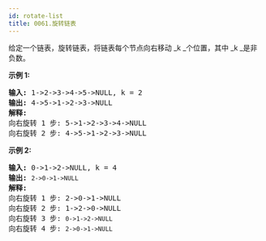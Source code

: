 ```yaml
---
id: rotate-list
title: 0061.旋转链表
---
```

给定一个链表，旋转链表，将链表每个节点向右移动 _k _个位置，其中 _k _是非负数。

**示例 1:**


<pre><strong>输入:</strong> 1-&gt;2-&gt;3-&gt;4-&gt;5-&gt;NULL, k = 2<br/><strong>输出:</strong> 4-&gt;5-&gt;1-&gt;2-&gt;3-&gt;NULL<br/><strong>解释:</strong><br/>向右旋转 1 步: 5-&gt;1-&gt;2-&gt;3-&gt;4-&gt;NULL<br/>向右旋转 2 步: 4-&gt;5-&gt;1-&gt;2-&gt;3-&gt;NULL<br/></pre>

**示例 2:**


<pre><strong>输入:</strong> 0-&gt;1-&gt;2-&gt;NULL, k = 4<br/><strong>输出:</strong> <code>2-&gt;0-&gt;1-&gt;NULL</code><br/><strong>解释:</strong><br/>向右旋转 1 步: 2-&gt;0-&gt;1-&gt;NULL<br/>向右旋转 2 步: 1-&gt;2-&gt;0-&gt;NULL<br/>向右旋转 3 步: <code>0-&gt;1-&gt;2-&gt;NULL</code><br/>向右旋转 4 步: <code>2-&gt;0-&gt;1-&gt;NULL</code></pre>

